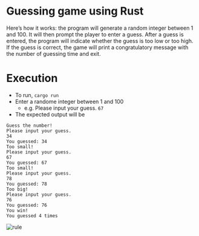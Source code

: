 # Guessing game using Rust
Here’s how it works: the program will generate a random integer between 1 and 100. It will then prompt the player to enter a guess. After a guess is entered, the program will indicate whether the guess is too low or too high. If the guess is correct, the game will print a congratulatory message with the number of guessing time and exit.

# Execution

- To run, `cargo run`
- Enter a randome integer between 1 and 100
    - e.g. Please input your guess.
           `67`
- The expected output will be
```
Guess the number!
Please input your guess.
34
You guessed: 34
Too small!
Please input your guess.
67
You guessed: 67
Too small!
Please input your guess.
78
You guessed: 78
Too big!
Please input your guess.
76
You guessed: 76
You win!
You guessed 4 times
```
![rule]()